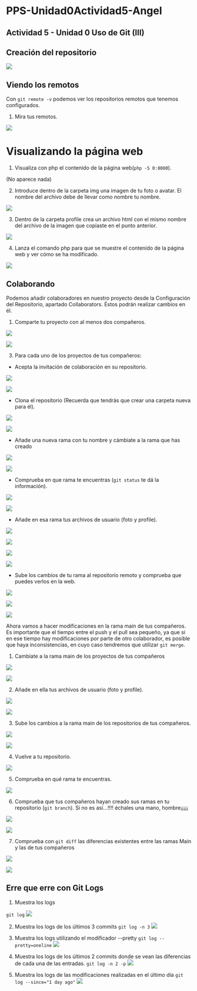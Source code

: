 # PPS-Unidad0Actividad5-Angel
## Actividad 5 - Unidad 0 Uso de Git (III)

## Creación del repositorio
![](Images/img1.png)

## Viendo los remotos
Con `git remote -v` podemos ver los repositorios remotos que tenemos configurados.

1. Mira tus remotos.
   
![](Images/img2.png)

# Visualizando la página web

1. Visualiza con php el contenido de la página web(`php -S 0:8080`).

(No aparece nada)

2. Introduce dentro de la carpeta img una imagen de tu foto o avatar. El nombre del archivo debe de llevar como nombre tu nombre.

![](Images/img3.png)

3. Dentro de la carpeta profile crea un archivo html con el mismo nombre del archivo de la imagen que copiaste en el punto anterior.

![](Images/img4.png)

4. Lanza el comando php para que se muestre el contenido de la página web y ver cómo se ha modificado.

![](Images/img5.png)

## Colaborando
Podemos añadir colaboradores en nuestro proyecto desde la Configuración del Repositorio, apartado Collaborators. Éstos podrán realizar cambios en él.


1. Comparte tu proyecto con al menos dos compañeros.

![](Images/img8.png)

![](Images/img7.png)

3. Para cada uno de los proyectos de tus compañeros:
  * Acepta la invitación de colaboración en su repositorio.
 
  ![](Images/img6.png)
  
  ![](Images/img10.png)

  * Clona el repositorio (Recuerda que tendrás que crear una carpeta nueva para él).
 
  ![](Images/img11.png)
  
  ![](Images/img17.png)


  * Añade una nueva rama con tu nombre y cámbiate a la rama que has creado
  
  ![](Images/img12.png)
  
  ![](Images/img18.png)


  * Comprueba en que rama te encuentras (`git status` te dá la información).
 
  ![](Images/img13.png)
 
  ![](Images/img19.png)


  * Añade en esa rama tus archivos de usuario (foto y profile).
  
  ![](Images/img14.png)
  
  ![](Images/img15.png)
  
  ![](Images/img20.png)
 
  ![](Images/img25.png)
  
  * Sube los cambios de tu rama al repositorio remoto y comprueba que puedes verlos en la web.
 
  ![](Images/img22.png)
 
  ![](Images/img21.png)

  ![](Images/img27.png) 

 
Ahora vamos a hacer modificaciones en la rama main de tus compañeros. Es importante que el tiempo entre el push y el pull sea pequeño, ya que si en ese tiempo hay modificaciones por parte de otro colaborador, es posible que haya inconsistencias, en cuyo caso tendremos que utilizar `git merge`.


1. Cambiate a la rama main de los proyectos de tus compañeros

![](Images/img28.png)

![](Images/img33.png)


2. Añade en ella tus archivos de usuario (foto y profile).

![](Images/img29.png)

![](Images/img34.png)


3. Sube los cambios a la rama main de los repositorios de tus compañeros.

![](Images/img30.png)

![](Images/img35.png)


4. Vuelve a tu repositorio.

![](Images/img31.png)

5. Comprueba en qué rama te encuentras.

![](Images/img32.png)

6. Comprueba que tus compañeros hayan creado sus ramas en tu repositorio (`git branch`). Si no es así...!!!! échales una mano, hombre¡¡¡¡¡

![](Images/img.png)

![](Images/img.png)


7. Comprueba con `git diff` las diferencias existentes entre las ramas Main y las de tus compañeros

![](Images/img.png)

![](Images/img.png)


## Erre que erre con Git Logs

1. Muestra los logs

`git log`
![](Images/img.png)

2. Muestra los logs de los últimos 3 commits
`git log -n 3`
![](Images/img.png)

3. Muestra los logs utilizando el modificador --pretty
`git log --pretty=oneline`
![](Images/img.png)

5. Muestra los logs de los últimos 2 commits donde se vean las diferencias de cada una de las entradas.
`git log -n 2 -p`
![](Images/img.png)

7. Muestra los logs de las modificaciones realizadas en el último día
`git log --since="1 day ago"`
![](Images/img.png)



















































